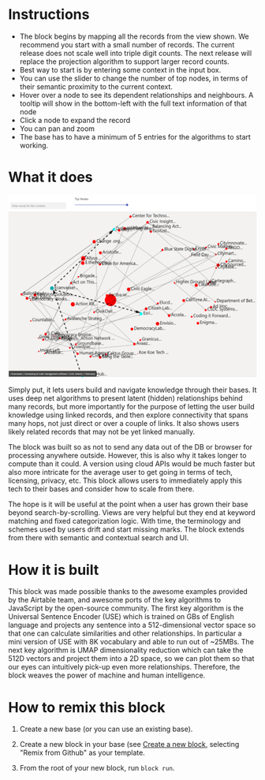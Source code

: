# Instructions
- The block begins by mapping all the records from the view shown. We recommend you start with a small number of records. The current release does not scale well into triple digit counts. The next release will replace the projection algorithm to support larger record counts. 
- Best way to start is by entering some context in the input box. 
- You can use the slider to change the number of top nodes, in terms of their semantic proximity to the current context.
- Hover over a node to see its dependent relationships and neighbours. A tooltip will show in the bottom-left with the full text information of that node
- Click a node to expand the record
- You can pan and zoom 
- The base has to have a minimum of 5 entries for the algorithms to start working. 

# What it does
![Interactive Knowledge Network](network_example_screenshot4.png)

Simply put, it lets users build and navigate knowledge through their bases. It uses deep net algorithms to present latent (hidden) relationships behind many records, but more importantly for the purpose of letting the user build knowledge using linked records, and then explore connectivity that spans many hops, not just direct or over a couple of links. It also shows users likely related records that may not be yet linked manually. 

The block was built so as not to send any data out of the DB or browser for processing anywhere outside. However, this is also why it takes longer to compute than it could. A version using cloud APIs would be much faster but also more intricate for the average user to get going in terms of tech, licensing, privacy, etc. This block allows users to immediately apply this tech to their bases and consider how to scale from there. 

The hope is it will be useful at the point when a user has grown their base beyond search-by-scrolling. Views are very helpful but they end at keyword matching and fixed categorization logic. With time, the terminology and schemes used by users drift and start missing marks. The block extends from there with semantic and contextual search and UI. 

# How it is built
This block was made possible thanks to the awesome examples provided by the Airtable team, and awesome ports of the key algorithms to JavaScript by the open-source community. The first key algorithm is the Universal Sentence Encoder (USE) which is trained on GBs of English language and projects any sentence into a 512-dimensional vector space so that one can calculate similarities and other relationships. In particular a mini version of USE with 8K vocabulary and able to run out of ~25MBs. The next key algorithm is UMAP dimensionality reduction which can take the 512D vectors and project them into a 2D space, so we can plot them so that our eyes can intuitively pick-up even more relationships. Therefore, the block weaves the power of machine and human intelligence.

# How to remix this block
1. Create a new base (or you can use an existing base).

2. Create a new block in your base (see [Create a new block](https://airtable.com/developers/blocks/guides/hello-world-tutorial#create-a-new-block),
   selecting "Remix from Github" as your template.

3. From the root of your new block, run `block run`.

